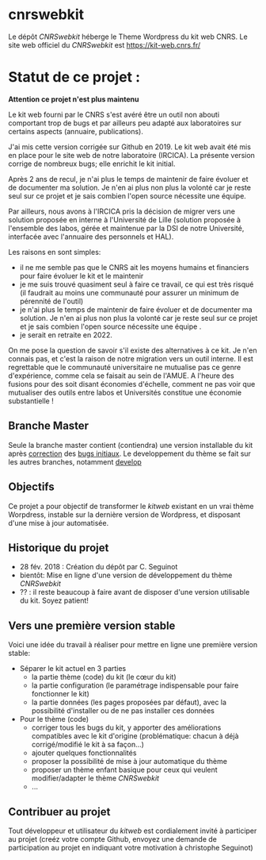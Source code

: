 # cnrswebkit
Le dépôt *CNRSwebkit* héberge le Theme Wordpress du kit web CNRS. Le site web officiel du *CNRSwebkit* est https://kit-web.cnrs.fr/

# Statut de ce projet : 
**Attention ce projet n'est plus maintenu** 

Le kit web fourni par le CNRS s'est avéré être un outil non abouti comportant trop de bugs et par ailleurs peu adapté aux laboratoires sur certains aspects (annuaire, publications). 

J'ai mis cette version corrigée sur Github en 2019. Le kit web avait été mis en place pour le site web de notre laboratoire (IRCICA). La présente version corrige de nombreux bugs; elle enrichit le kit initial.

Après 2 ans de recul, je n'ai plus le temps de maintenir de faire évoluer et de documenter ma solution. Je n'en ai plus non plus la volonté car je reste seul sur ce projet et je sais combien l'open source nécessite une équipe.

Par ailleurs, nous avons à l'IRCICA pris la décision de migrer vers une solution proposée en interne à l'Université de Lille (solution proposée à l'ensemble des labos, gérée et maintenue par la DSI de notre Université, interfacée avec l'annuaire des personnels et HAL).

Les raisons en sont simples:
- il ne me semble pas que le CNRS ait les moyens humains et financiers pour faire évoluer le kit et le maintenir
- je me suis trouvé quasiment seul à faire ce travail, ce qui est très risqué (il faudrait au moins une communauté pour assurer un minimum de pérennité de l'outil)
- je n'ai plus le temps de maintenir de faire évoluer et de documenter ma solution. Je n'en ai plus non plus la volonté car je reste seul sur ce projet et je sais combien l'open source nécessite une équipe .
- je serait en retraite en 2022.

On me pose la question de savoir s'il existe des alternatives à ce kit. Je n'en connais pas, et c'est la raison de notre migration vers un outil interne. Il est regrettable que le communauté universitaire ne mutualise pas ce genre d'expérience, comme cela se faisait au sein de l'AMUE. A l'heure des fusions pour des soit disant économies d'échelle, comment ne pas voir que mutualiser des outils entre labos et Universités constitue une économie substantielle ! 

## Branche Master
Seule la branche master contient (contiendra) une version installable du kit après [correction](https://github.com/cnrs-webkit/cnrswebkit/blob/develop/CHANGES.md) des [bugs initiaux](https://github.com/cnrs-webkit/cnrswebkit/blob/develop/TODO.md). Le developpement du thème se fait sur les autres branches, notamment [develop](https://github.com/cnrs-webkit/cnrswebkit/tree/develop) 
## Objectifs 
Ce projet a pour objectif de transformer le *kitweb* existant en un vrai thème Worpdress, instable sur la dernière version de Wordpress, et disposant d'une mise à jour automatisée. 

## Historique du projet
- 28 fév. 2018 : Création du dépôt par C. Seguinot
- bientôt: Mise en ligne d'une version de développement du thème *CNRSwebkit* 
- ?? : il reste beaucoup à faire avant de disposer d'une version utilisable du kit. Soyez patient! 

## Vers une première version stable
Voici une idée du travail à réaliser pour mettre en ligne une première version stable: 
- Séparer le kit actuel en 3 parties 
  - la partie thème (code) du kit (le cœur du kit) 
  - la partie configuration (le paramétrage indispensable pour faire fonctionner le kit) 
  - la partie données (les pages proposées par défaut), avec la possibilité d'installer ou de ne pas installer ces données
- Pour le thème (code)
  - corriger tous les bugs du kit, y apporter des améliorations compatibles avec le kit d'origine (problématique: chacun à déjà corrigé/modifié le kit à sa façon...)
  - ajouter quelques fonctionnalités
  - proposer la possibilité de mise à jour automatique du thème
  - proposer un thème enfant basique pour ceux qui veulent modifier/adapter le thème *CNRSwebkit* 
  - ...


## Contribuer au projet
Tout développeur et utilisateur du *kitweb* est cordialement invité à participer au projet (creéz votre compte Github, envoyez une demande de participation au projet en indiquant votre motivation à christophe Seguinot) 
